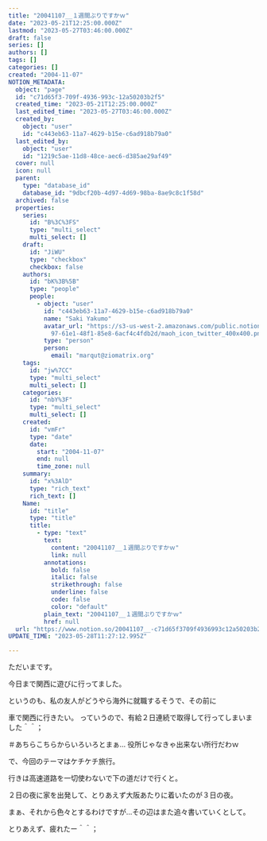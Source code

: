 ```yaml
---
title: "20041107__１週間ぶりですかｗ"
date: "2023-05-21T12:25:00.000Z"
lastmod: "2023-05-27T03:46:00.000Z"
draft: false
series: []
authors: []
tags: []
categories: []
created: "2004-11-07"
NOTION_METADATA:
  object: "page"
  id: "c71d65f3-709f-4936-993c-12a50203b2f5"
  created_time: "2023-05-21T12:25:00.000Z"
  last_edited_time: "2023-05-27T03:46:00.000Z"
  created_by:
    object: "user"
    id: "c443eb63-11a7-4629-b15e-c6ad918b79a0"
  last_edited_by:
    object: "user"
    id: "1219c5ae-11d8-48ce-aec6-d385ae29af49"
  cover: null
  icon: null
  parent:
    type: "database_id"
    database_id: "9dbcf20b-4d97-4d69-98ba-8ae9c8c1f58d"
  archived: false
  properties:
    series:
      id: "B%3C%3FS"
      type: "multi_select"
      multi_select: []
    draft:
      id: "JiWU"
      type: "checkbox"
      checkbox: false
    authors:
      id: "bK%3B%5B"
      type: "people"
      people:
        - object: "user"
          id: "c443eb63-11a7-4629-b15e-c6ad918b79a0"
          name: "Saki Yakumo"
          avatar_url: "https://s3-us-west-2.amazonaws.com/public.notion-static.com/3ad1c4\
            97-61e1-48f1-85e8-6acf4c4fdb2d/maoh_icon_twitter_400x400.png"
          type: "person"
          person:
            email: "marqut@ziomatrix.org"
    tags:
      id: "jw%7CC"
      type: "multi_select"
      multi_select: []
    categories:
      id: "nbY%3F"
      type: "multi_select"
      multi_select: []
    created:
      id: "vmFr"
      type: "date"
      date:
        start: "2004-11-07"
        end: null
        time_zone: null
    summary:
      id: "x%3AlD"
      type: "rich_text"
      rich_text: []
    Name:
      id: "title"
      type: "title"
      title:
        - type: "text"
          text:
            content: "20041107__１週間ぶりですかｗ"
            link: null
          annotations:
            bold: false
            italic: false
            strikethrough: false
            underline: false
            code: false
            color: "default"
          plain_text: "20041107__１週間ぶりですかｗ"
          href: null
  url: "https://www.notion.so/20041107__-c71d65f3709f4936993c12a50203b2f5"
UPDATE_TIME: "2023-05-28T11:27:12.995Z"

---
```

<link rel="stylesheet" href="https://cdn.jsdelivr.net/npm/katex@0.16.2/dist/katex.min.css" integrity="sha384-bYdxxUwYipFNohQlHt0bjN/LCpueqWz13HufFEV1SUatKs1cm4L6fFgCi1jT643X" crossorigin="anonymous">


ただいまです。


今日まで関西に遊びに行ってました。


というのも、私の友人がどうやら海外に就職するそうで、その前に


車で関西に行きたい。 っていうので、有給２日連続で取得して行ってしまいました＾＾；


＃あちらこちらからいろいろとまぁ… 役所じゃなきゃ出来ない所行だわｗ


で、今回のテーマはケチケチ旅行。


行きは高速道路を一切使わないで下の道だけで行くと。


２日の夜に家を出発して、とりあえず大阪あたりに着いたのが３日の夜。


まぁ、それから色々とするわけですが…その辺はまた追々書いていくとして。


とりあえず、疲れたー＾＾；

